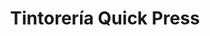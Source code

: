 ---
title: "Tintorería Quick Press"
url: /caracas/tintoreria-quick-press-av-las-palmas/
shop: Wäscherei
---
